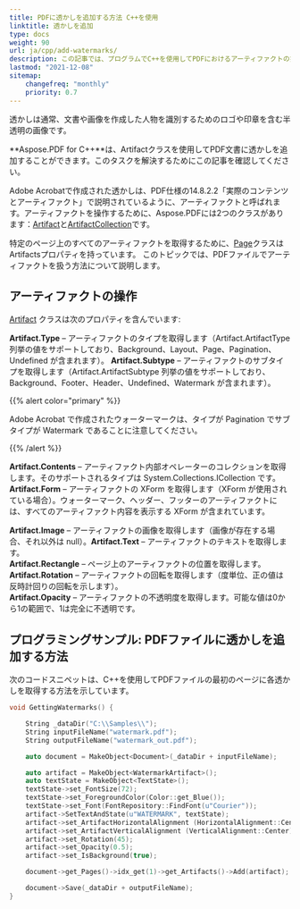 ```yaml
---
title: PDFに透かしを追加する方法 C++を使用
linktitle: 透かしを追加
type: docs
weight: 90
url: ja/cpp/add-watermarks/
description: この記事では、プログラムでC++を使用してPDFにおけるアーティファクトの操作と透かしの取得に関する機能を説明します。
lastmod: "2021-12-08"
sitemap:
    changefreq: "monthly"
    priority: 0.7
---
```


透かしは通常、文書や画像を作成した人物を識別するためのロゴや印章を含む半透明の画像です。

**Aspose.PDF for C++**は、Artifactクラスを使用してPDF文書に透かしを追加することができます。このタスクを解決するためにこの記事を確認してください。

Adobe Acrobatで作成された透かしは、PDF仕様の14.8.2.2「実際のコンテンツとアーティファクト」で説明されているように、アーティファクトと呼ばれます。アーティファクトを操作するために、Aspose.PDFには2つのクラスがあります：[Artifact](https://reference.aspose.com/pdf/cpp/class/aspose.pdf.artifact)と[ArtifactCollection](https://reference.aspose.com/pdf/cpp/class/aspose.pdf.artifact_collection)です。

特定のページ上のすべてのアーティファクトを取得するために、[Page](https://reference.aspose.com/pdf/cpp/class/aspose.pdf.page)クラスはArtifactsプロパティを持っています。 このトピックでは、PDFファイルでアーティファクトを扱う方法について説明します。

## アーティファクトの操作

[Artifact](https://reference.aspose.com/pdf/cpp/class/aspose.pdf.artifact) クラスは次のプロパティを含んでいます:

**Artifact.Type** – アーティファクトのタイプを取得します（Artifact.ArtifactType 列挙の値をサポートしており、Background、Layout、Page、Pagination、Undefined が含まれます）。
**Artifact.Subtype** – アーティファクトのサブタイプを取得します（Artifact.ArtifactSubtype 列挙の値をサポートしており、Background、Footer、Header、Undefined、Watermark が含まれます）。

{{% alert color="primary" %}}

Adobe Acrobat で作成されたウォーターマークは、タイプが Pagination でサブタイプが Watermark であることに注意してください。

{{% /alert %}}

**Artifact.Contents** – アーティファクト内部オペレーターのコレクションを取得します。そのサポートされるタイプは System.Collections.ICollection です。
**Artifact.Form** – アーティファクトの XForm を取得します（XForm が使用されている場合）。ウォーターマーク、ヘッダー、フッターのアーティファクトには、すべてのアーティファクト内容を表示する XForm が含まれています。

**Artifact.Image** – アーティファクトの画像を取得します（画像が存在する場合、それ以外は null）。**Artifact.Text** – アーティファクトのテキストを取得します。  
**Artifact.Rectangle** – ページ上のアーティファクトの位置を取得します。  
**Artifact.Rotation** – アーティファクトの回転を取得します（度単位、正の値は反時計回りの回転を示します）。  
**Artifact.Opacity** – アーティファクトの不透明度を取得します。可能な値は0から1の範囲で、1は完全に不透明です。

## プログラミングサンプル: PDFファイルに透かしを追加する方法

次のコードスニペットは、C++を使用してPDFファイルの最初のページに各透かしを取得する方法を示しています。

```cpp
void GettingWatermarks() {

    String _dataDir("C:\\Samples\\");
    String inputFileName("watermark.pdf");
    String outputFileName("watermark_out.pdf");

    auto document = MakeObject<Document>(_dataDir + inputFileName);

    auto artifact = MakeObject<WatermarkArtifact>();
    auto textState = MakeObject<TextState>();
    textState->set_FontSize(72);
    textState->set_ForegroundColor(Color::get_Blue());
    textState->set_Font(FontRepository::FindFont(u"Courier"));
    artifact->SetTextAndState(u"WATERMARK", textState);
    artifact->set_ArtifactHorizontalAlignment (HorizontalAlignment::Center);
    artifact->set_ArtifactVerticalAlignment (VerticalAlignment::Center);
    artifact->set_Rotation(45);
    artifact->set_Opacity(0.5);
    artifact->set_IsBackground(true);

    document->get_Pages()->idx_get(1)->get_Artifacts()->Add(artifact);

    document->Save(_dataDir + outputFileName);
}
```